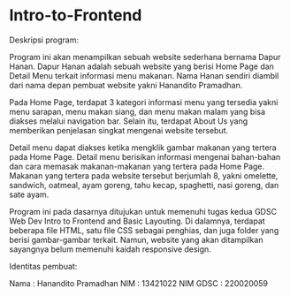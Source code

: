# Intro-to-Frontend

Deskripsi program:

Program ini akan menampilkan sebuah website sederhana bernama Dapur Hanan. Dapur Hanan adalah sebuah website yang berisi Home Page dan Detail Menu terkait informasi menu makanan. Nama Hanan sendiri diambil dari nama depan pembuat website yakni Hanandito Pramadhan.

Pada Home Page, terdapat 3 kategori informasi menu yang tersedia yakni menu sarapan, menu makan siang, dan menu makan malam yang bisa diakses melalui navigation bar. Selain itu, terdapat About Us yang memberikan penjelasan singkat mengenai website tersebut.

Detail menu dapat diakses ketika mengklik gambar makanan yang tertera pada Home Page. Detail menu berisikan informasi mengenai bahan-bahan dan cara memasak makanan-makanan yang tertera pada Home Page. Makanan yang tertera pada website tersebut berjumlah 8, yakni omelette, sandwich, oatmeal, ayam goreng, tahu kecap, spaghetti, nasi goreng, dan sate ayam.

Program ini pada dasarnya ditujukan untuk memenuhi tugas kedua GDSC Web Dev Intro to Frontend and Basic Layouting. Di dalamnya, terdapat beberapa file HTML, satu file CSS sebagai penghias, dan juga folder yang berisi gambar-gambar terkait. Namun, website yang akan ditampilkan sayangnya belum memenuhi kaidah responsive design.

Identitas pembuat:

Nama      : Hanandito Pramadhan
NIM       : 13421022
NIM GDSC  : 220020059
